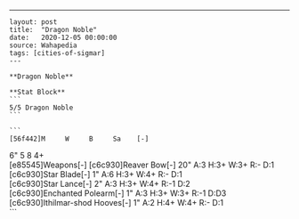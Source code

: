 ---
    layout: post
    title:  "Dragon Noble"
    date:   2020-12-05 00:00:00
    source: Wahapedia
    tags: [cities-of-sigmar]
    ---
    
    **Dragon Noble**
    
    **Stat Block**
    ```
    5/5 Dragon Noble
    ```
    
    ```
    [56f442]M     W     B     Sa    [-]
6"    5     8     4+    
[e85545]Weapons[-]
[c6c930]Reaver Bow[-]
20"    A:3    H:3+   W:3+   R:-    D:1   
[c6c930]Star Blade[-]
1"     A:6    H:3+   W:4+   R:-    D:1   
[c6c930]Star Lance[-]
2"     A:3    H:3+   W:4+   R:-1   D:2   
[c6c930]Enchanted Polearm[-]
1"     A:3    H:3+   W:3+   R:-1   D:D3  
[c6c930]Ithilmar-shod Hooves[-]
1"     A:2    H:4+   W:4+   R:-    D:1   
    ```
    
    
    